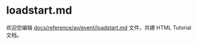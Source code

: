 loadstart.md
===

欢迎您编辑 <a target="__blank" href="https://github.com/jaywcjlove/html-tutorial/blob/master/docs/reference/av/event/loadstart.md">docs/reference/av/event/loadstart.md</a> 文件，共建 HTML Tutorial 文档。